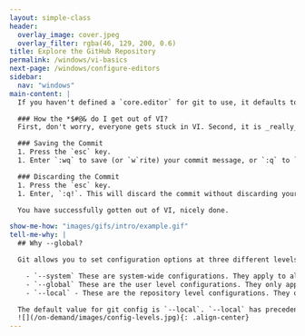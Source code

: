 ```yaml
---
layout: simple-class
header:
  overlay_image: cover.jpeg
  overlay_filter: rgba(46, 129, 200, 0.6)
title: Explore the GitHub Repository
permalink: /windows/vi-basics
next-page: /windows/configure-editors
sidebar:
  nav: "windows"
main-content: |
  If you haven't defined a `core.editor` for git to use, it defaults to using VI for commit messages, interactive rebases, and other commands that require user input. Before we identify how to setup a `core.editor` you might need the following information:

  ### How the *$#@& do I get out of VI?
  First, don't worry, everyone gets stuck in VI. Second, it is _really_ easy to get out of VI using the following:

  ### Saving the Commit
  1. Press the `esc` key.
  1. Enter `:wq` to save (or `w`rite) your commit message, or `:q` to `q`uit without saving your commit message.

  ### Discarding the Commit
  1. Press the `esc` key.
  1. Enter, `:q!`. This will discard the commit without discarding your changes. If you want to double check that your changes still exist, enter `git status` and your changes will still be displayed.

  You have successfully gotten out of VI, nicely done.

show-me-how: "images/gifs/intro/example.gif"
tell-me-why: |
  ## Why --global?

  Git allows you to set configuration options at three different levels.

    - `--system` These are system-wide configurations. They apply to all users on this computer.
    - `--global` These are the user level configurations. They only apply to your user account and will be applied to every repository you create or clone under your account.
    - `--local` - These are the repository level configurations. They only apply to the specific repository where they are set.

  The default value for git config is `--local`. `--local` has precedence so setting something at the local level will override settings at global or system level.
  ![](/on-demand/images/config-levels.jpg){: .align-center}
---
```

